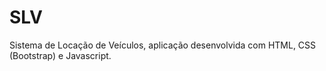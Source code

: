 # SLV
Sistema de Locação de Veículos, aplicação desenvolvida com HTML, CSS (Bootstrap) e Javascript.
